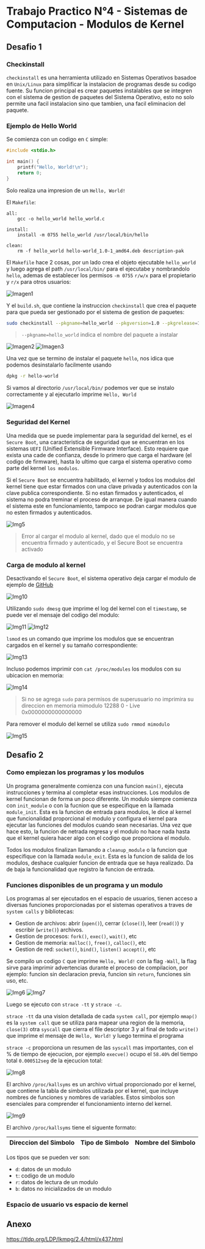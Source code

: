 # Trabajo Practico N°4 - Sistemas de Computacion - Modulos de Kernel
## Desafio 1

### Checkinstall

`checkinstall` es una herramienta utilizado en Sistemas Operativos basadoe en `Unix/Linux` para simplificar la instalacion de programas desde su codigo fuente. Su funcion principal es crear paquetes instalables que se integren con el sistema de gestion de paquetes del Sistema Operativo, esto no solo permite una facil instalacion sino que tambien, una facil eliminacion del paquete.

### Ejemplo de Hello World

Se comienza con un codigo en `C` simple:
```c
#include <stdio.h>

int main() {
    printf("Hello, World!\n");
    return 0;
}
```
Solo realiza una impresion de un `Hello, World!`

El `Makefile`:
```
all:
	gcc -o hello_world hello_world.c

install:
	install -m 0755 hello_world /usr/local/bin/hello

clean:
	rm -f hello_world hello-world_1.0-1_amd64.deb description-pak
```
El `Makefile` hace 2 cosas, por un lado crea el objeto ejecutable `hello_world` y luego agrega el path `/usr/local/bin/` para el ejecutabe y nombrandolo `hello`, ademas de establecer los permisos `-m 0755` `r/w/x` para el propietario y `r/x` para otros usuarios:

![Imagen1](/img/img1.png)


Y el `build.sh`, que contiene la instruccion `checkinstall` que crea el paquete para que pueda ser gestionado por el sistema de gestion de paquetes:
```bash
sudo checkinstall --pkgname=hello_world --pkgversion=1.0 --pkgrelease=1 --default
```
> `--pkgname=hello_world` indica el nombre del paquete a instalar

![Imagen2](/img/img2.png)
![Imagen3](/img/img3.png)

Una vez que se termino de instalar el paquete `hello`, nos idica que podemos desinstalarlo facilmente usando
```bash
dpkg -r hello-world
```
Si vamos al directorio `/usr/local/bin/` podemos ver que se instalo correctamente y al ejecutarlo imprime `Hello, World`

![Imagen4](/img/img4.png)

### Seguridad del Kernel

Una medida que se puede implementar para la seguridad del kernel, es el `Secure Boot`, una caracteristica de seguridad que se encuentran en los sistemas `UEFI` (Unified Extensible Firmware Interface). Esto requiere que exista una cade de confianza, desde lo primero que carga el hardware (el codigo de firmware), hasta lo ultimo que carga el sistema operativo como parte del kernel `los modulos`.

Si el `Secure Boot` se encuentra habilitado, el kernel y todos los modulos del kernel tiene que estar firmados con una clave privada y autenticados con la clave publica correspondiente. Si no estan firmados y autenticados, el sistema no podra treminar el proceso de arranque. De igual manera cuando el sistema este en funcionamiento, tampoco se podran cargar modulos que no esten firmados y autenticados.

![Img5](/img/img5.png)
> Error al cargar el modulo al kernel, dado que el modulo no se encuentra firmado y autenticado, y el Secure Boot se encuentra activado

### Carga de modulo al kernel

Desactivando el `Secure Boot`, el sistema operativo deja cargar el modulo de ejemplo de [GitHub](https://gitlab.com/sistemas-de-computacion-unc/kenel-modules.git)

![Img10](/img/img10.png)

Utilizando `sudo dmesg` que imprime el log del kernel con el `timestamp`, se puede ver el mensaje del codigo del modulo:

![Img11](/img/img11.png)
![Img12](/img/img12.png)

`lsmod` es un comando que imprime los modulos que se encuentran cargados en el kernel y su tamaño correspondiente:

![Img13](/img/img13.png)

Incluso podemos imprimir con `cat /proc/modules` los modulos con su ubicacion en memoria:

![Img14](/img/img14.png)
> Si no se agrega `sudo` para permisos de superusuario no imprimira su direccion en memoria
> mimodulo 12288 0 - Live 0x0000000000000000

Para remover el modulo del kernel se utiliza `sudo rmmod mimodulo`

![Img15](/img/img15.png)

## Desafio 2

### Como empiezan los programas y los modulos

Un programa generalmente comienza con una funcion `main()`, ejecuta instrucciones y termina al completar esas instrucciones. Los modulos de kernel funcionan de forma un poco diferente. Un modulo siempre comienza con `init_module` o con la fucnion que se especifique en la llamada `module_init`. Esta es la funcion de entrada para modulos, le dice al kernel que funcionalidad proporcional el modulo y configura el kernel para ejecutar las funciones del modulos cuando sean necesarias. Una vez que hace esto, la funcion de netrada regresa y el modulo no hace nada hasta que el kernel quiera hacer algo con el codigo que proporciona el modulo.

Todos los modulos finalizan llamando a `cleanup_module` o la funcion que especifique con la llamada `module_exit`. Esta es la funcion de salida de los modulos, deshace cualquier funcion de entrada que se haya realizado. Da de baja la funcionalidad que registro la funcion de entrada.

### Funciones disponibles de un programa y un modulo

Los programas al ser ejecutados en el espacio de usuarios, tienen acceso a diversas funciones proporcionadas por el sistemas operativos a traves de `system calls` y bibliotecas:
* Gestion de archivos: abrir (`open()`), cerrar (`close()`), leer (`read()`) y escribir (`write()`) archivos.
* Gestion de procesos: `fork()`, `exec()`, `wait()`, etc
* Gestion de memoria: `malloc()`, `free()`, `calloc()`, etc
* Gestion de red: `socket()`, `bind()`, `listen()` `accept()`, etc

Se compilo un codigo `C` que imprime `Hello, World!` con la flag `-Wall`, la flag sirve para imprimir advertencias durante el proceso de compilacion, por ejemplo: funcion sin declaracion previa, funcion sin `return`, funciones sin uso, etc.

![Img6](/img/img6.png)
![Img7](/img/img7.png)

Luego se ejecuto con `strace -tt` y `strace -c`.

`strace -tt` da una vision detallada de cada `system call`, por ejemplo `mmap()` es la `system call` que se utiliza para mapear una region de la memoria, `close(3)` otra `syscall` que cierra el file descriptor 3 y al final de todo `write()` que imprime el mensaje de `Hello, World!` y luego termina el programa

`strace -c` proporciona un resumen de las `syscall` mas importantes, con el % de tiempo de ejecucion, por ejemplo `execve()` ocupo el `58.40%` del tiempo total `0.000512seg` de la ejecucion total:

![Img8](/img/img8.png)

El archivo `/proc/kallsyms` es un archivo virtual proporcionado por el kernel, que contiene la tabla de simbolos utilizada por el kernel, que incluye nombres de funciones y nombres de variables. Estos simbolos son esenciales para comprender el funcionamiento interno del kernel.

![Img9](/img/img9.png)

El archivo `/proc/kallsyms` tiene el siguente formato:

| Direccion del Simbolo | Tipo de Simbolo | Nombre del Simbolo |
|-----------------|----------------------|----------------------

Los tipos que se pueden ver son:
* `d`: datos de un modulo
* `t`: codigo de un modulo
* `r`: datos de lectura de un modulo
* `b`: datos no inicializados de un modulo

### Espacio de usuario vs espacio de kernel

## Anexo

https://tldp.org/LDP/lkmpg/2.4/html/x437.html
